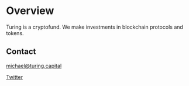 # Overview
Turing is a cryptofund. We make investments in blockchain protocols and tokens.


## Contact
michael@turing.capital

[Twitter](https://www.twitter.com/turingcapital "Twitter")
